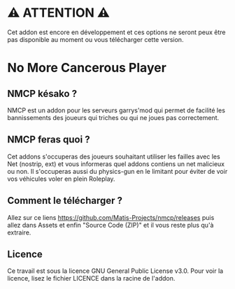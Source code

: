 # ⚠️ ATTENTION ⚠️
Cet addon est encore en développement et ces options ne seront peux être pas disponible au moment ou vous télécharger cette version.

# No More Cancerous Player

## NMCP késako ?
NMCP est un addon pour les serveurs garrys'mod qui permet de facilité les bannissements des joueurs qui triches ou qui ne joues pas correctement.

## NMCP feras quoi ?
Cet addons s'occuperas des joueurs souhaitant utiliser les failles avec les Net (nostrip, ext) et vous informeras quel addons contiens un net malicieux ou non.
Il s'occuperas aussi du physics-gun en le limitant pour éviter de voir vos véhicules voler en plein Roleplay.

## Comment le télécharger ?
Allez sur ce liens https://github.com/Matis-Projects/nmcp/releases puis allez dans Assets et enfin "Source Code (ZIP)" et il vous reste plus qu'à extraire.

## Licence
Ce travail est sous la licence GNU General Public License v3.0.
Pour voir la licence, lisez le fichier LICENCE dans la racine de l'addon.
